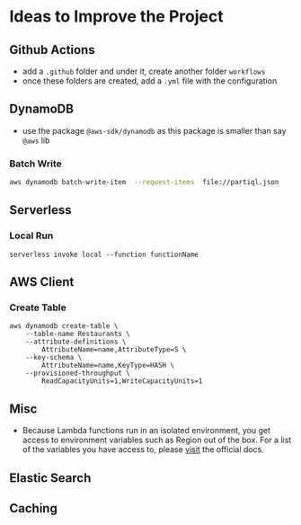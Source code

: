 # Ideas to Improve the Project

## Github Actions

- add a `.github` folder and under it, create another folder `workflows`
- once these folders are created, add a `.yml` file with the configuration

## DynamoDB

- use the package `@aws-sdk/dynamodb` as this package is smaller than say `@aws` lib

### Batch Write

```bash
aws dynamodb batch-write-item  --request-items  file://partiql.json
```

## Serverless

### Local Run

```bh
serverless invoke local --function functionName
```

## AWS Client

### Create Table

```bh
aws dynamodb create-table \
    --table-name Restaurants \
    --attribute-definitions \
        AttributeName=name,AttributeType=S \
    --key-schema \
        AttributeName=name,KeyType=HASH \
    --provisioned-throughput \
        ReadCapacityUnits=1,WriteCapacityUnits=1
```

## Misc

- Because Lambda functions run in an isolated environment, you get access to environment variables such as Region out of the box. For a list of the variables you have access to, please [visit](https://docs.aws.amazon.com/lambda/latest/dg/configuration-envvars.html) the official docs.

## Elastic Search

## Caching
